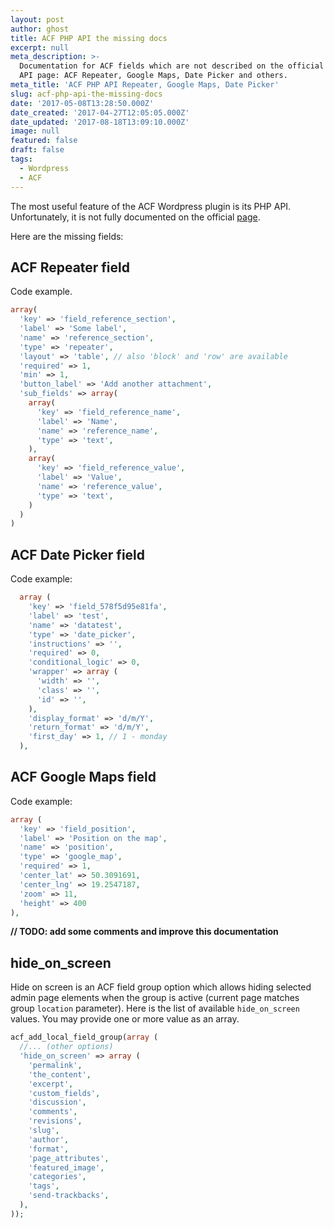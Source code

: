```yaml
---
layout: post
author: ghost
title: ACF PHP API the missing docs
excerpt: null
meta_description: >-
  Documentation for ACF fields which are not described on the official ACF PHP
  API page: ACF Repeater, Google Maps, Date Picker and others.
meta_title: 'ACF PHP API Repeater, Google Maps, Date Picker'
slug: acf-php-api-the-missing-docs
date: '2017-05-08T13:28:50.000Z'
date_created: '2017-04-27T12:05:05.000Z'
date_updated: '2017-08-18T13:09:10.000Z'
image: null
featured: false
draft: false
tags:
  - Wordpress
  - ACF
---
```

The most useful feature of the ACF Wordpress plugin is its PHP API. Unfortunately, it is not fully documented on the official [page](https://www.advancedcustomfields.com/resources/register-fields-via-php/).

Here are the missing fields:

## ACF Repeater field

Code example.

```php
array(
  'key' => 'field_reference_section',
  'label' => 'Some label',
  'name' => 'reference_section',
  'type' => 'repeater',
  'layout' => 'table', // also 'block' and 'row' are available
  'required' => 1,
  'min' => 1,
  'button_label' => 'Add another attachment',
  'sub_fields' => array(
    array(
      'key' => 'field_reference_name',
      'label' => 'Name',
      'name' => 'reference_name',
      'type' => 'text',
    ),
    array(
      'key' => 'field_reference_value',
      'label' => 'Value',
      'name' => 'reference_value',
      'type' => 'text',
    )
  )
)
```

## ACF Date Picker field

Code example:

```php
  array (
    'key' => 'field_578f5d95e81fa',
    'label' => 'test',
    'name' => 'datatest',
    'type' => 'date_picker',
    'instructions' => '',
    'required' => 0,
    'conditional_logic' => 0,
    'wrapper' => array (
      'width' => '',
      'class' => '',
      'id' => '',
    ),
    'display_format' => 'd/m/Y',
    'return_format' => 'd/m/Y',
    'first_day' => 1, // 1 - monday
  ),
```

## ACF Google Maps field

Code example:

```php
array (
  'key' => 'field_position',
  'label' => 'Position on the map',
  'name' => 'position',
  'type' => 'google_map',
  'required' => 1,
  'center_lat' => 50.3091691,
  'center_lng' => 19.2547187,
  'zoom' => 11,
  'height' => 400
),
```
**// TODO: add some comments and improve this documentation**

## hide\_on\_screen

Hide on screen is an ACF field group option which allows hiding selected admin page elements when the group is active (current page matches group `location` parameter). Here is the list of available `hide_on_screen` values. You may provide one or more value as an array.

```php
acf_add_local_field_group(array (
  //... (other options)
  'hide_on_screen' => array (
    'permalink',
    'the_content',
    'excerpt',
    'custom_fields',
    'discussion',
    'comments',
    'revisions',
    'slug',
    'author',
    'format',
    'page_attributes',
    'featured_image',
    'categories',
    'tags',
    'send-trackbacks',
  ),
));
```
